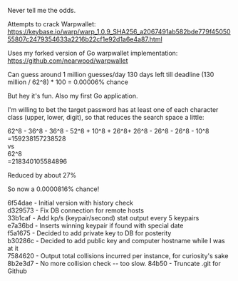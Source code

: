 Never tell me the odds.

Attempts to crack Warpwallet:
https://keybase.io/warp/warp_1.0.9_SHA256_a2067491ab582bde779f4505055807c2479354633a2216b22cf1e92d1a6e4a87.html

Uses my forked version of Go warpwallet implementation: https://github.com/nearwood/warpwallet

Can guess around 1 million guesses/day
130 days left till deadline
(130 million / 62^8) * 100 = 0.00006% chance

But hey it's fun. Also my first Go application.

I'm willing to bet the target password has at least one of each character class (upper, lower, digit),
so that reduces the search space a little:

62^8 - 36^8 - 36^8 - 52^8 + 10^8 + 26^8+ 26^8 - 26^8 - 26^8 - 10^8  
=159238157238528  
vs  
62^8  
=218340105584896  

Reduced by about 27%  

So now a 0.0000816% chance!

6f54dae - Initial version with history check  
d329573 - Fix DB connection for remote hosts  
33b1caf - Add kp/s (keypair/second) stat output every 5 keypairs  
e7a36bd - Inserts winning keypair if found with special date  
f5a1675 - Decided to add private key to DB for posterity  
b30286c - Decided to add public key and computer hostname while I was at it  
7584620 - Output total collisions incurred per instance, for curiosity's sake  
8b2e3d7 - No more collision check -- too slow.
84b50   - Truncate .git for Github
